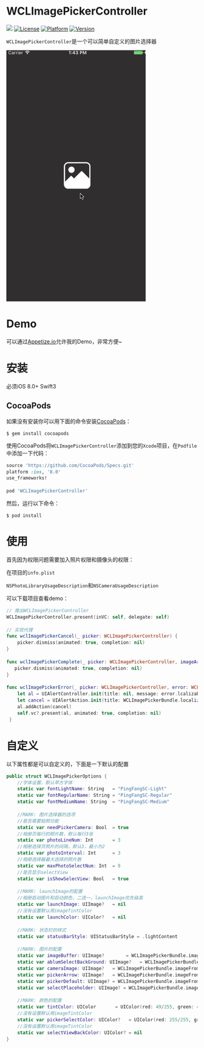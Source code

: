 # WCLImagePickerController

![](https://img.shields.io/badge/Swift-3.0-blue.svg?style=flat)
[![License](https://img.shields.io/cocoapods/l/WCLImagePickerController.svg?style=flat)](http://cocoapods.org/pods/WCLImagePickerController)
[![Platform](https://img.shields.io/cocoapods/p/WCLImagePickerController.svg?style=flat)](http://cocoapods.org/pods/WCLImagePickerController)
[![Version](https://img.shields.io/cocoapods/v/WCLImagePickerController.svg?style=flat)](http://cocoapods.org/pods/WCLImagePickerController)

`WCLImagePickerController`是一个可以简单自定义的图片选择器

![wcl.gif](wcl.gif)

# Demo

可以通过[Appetize.io](https://appetize.io/app/hue1a1gmunhh46dtcxuj8ycfd4?device=iphone5s&scale=75&orientation=portrait&osVersion=9.3)允许我的Demo，非常方便~

# 安装

必须iOS 8.0+ Swift3

## CocoaPods

如果没有安装你可以用下面的命令安装[CocoaPods](http://cocoapods.org)：

```shell
$ gem install cocoapods
```

使用CocoaPods将`WCLImagePickerController`添加到您的`Xcode`项目，在`Podfile`中添加一下代码：

```ruby
source 'https://github.com/CocoaPods/Specs.git'
platform :ios, '8.0'
use_frameworks!

pod 'WCLImagePickerController'
```

然后，运行以下命令：

```shell
$ pod install
```

# 使用

首先因为权限问题需要加入照片权限和摄像头的权限：

在项目的`info.plist`

`NSPhotoLibraryUsageDescription`和`NSCameraUsageDescription`

可以下载项目查看demo：

```swift
// 推出WCLImagePickerController
WCLImagePickerController.present(inVC: self, delegate: self)

// 实现代理
func wclImagePickerCancel(_ picker: WCLImagePickerController) {
    picker.dismiss(animated: true, completion: nil)
}
    
func wclImagePickerComplete(_ picker: WCLImagePickerController, imageArr: [UIImage]) {
   picker.dismiss(animated: true, completion: nil)
}
    
func wclImagePickerError(_ picker: WCLImagePickerController, error: WCLError) {
    let al = UIAlertController.init(title: nil, message: error.lcalizable, preferredStyle: .alert)
    let cancel = UIAlertAction.init(title: WCLImagePickerBundle.localizedString(key: "取消"), style: .cancel, handler: nil)
    al.addAction(cancel)
    self.vc?.present(al, animated: true, completion: nil)
 }
```

# 自定义

以下属性都是可以自定义的，下面是一下默认的配置

```swift
public struct WCLImagePickerOptions {
    //字体设置，默认苹方字体
    static var fontLightName: String   = "PingFangSC-Light"
    static var fontRegularName: String = "PingFangSC-Regular"
    static var fontMediumName: String  = "PingFangSC-Medium"
    
    //MARK: 图片选择器的选项
    //是否需要拍照功能
    static var needPickerCamera: Bool  = true
    //相册页每行的照片数，默认每行3张
    static var photoLineNum: Int       = 3
    //相册选择页照片的间隔，默认3，最小为2
    static var photoInterval: Int      = 3
    //相册选择器最大选择的照片数
    static var maxPhotoSelectNum: Int  = 9
    //是否显示selectView
    static var isShowSelecView: Bool   = true
    
    //MARK: launchImage的配置
    //相册启动图片和启动颜色，二选一，launchImage优先级高
    static var launchImage: UIImage?   = nil
    //没有设置默认用imageTintColor
    static var launchColor: UIColor?   = nil
    
    //MARK: 状态栏的样式
    static var statusBarStyle: UIStatusBarStyle = .lightContent
    
    //MARK: 图片的配置
    static var imageBuffer: UIImage?        = WCLImagePickerBundle.imageFromBundle("image_buffer")
    static var ablumSelectBackGround: UIImage?   = WCLImagePickerBundle.imageFromBundle("image_ablumSelectBackGround")
    static var cameraImage: UIImage?   = WCLImagePickerBundle.imageFromBundle("image_camera")
    static var pickerArrow: UIImage?   = WCLImagePickerBundle.imageFromBundle("image_pickerArrow")
    static var pickerDefault: UIImage? = WCLImagePickerBundle.imageFromBundle("image_pickerDefault")
    static var selectPlaceholder: UIImage? = WCLImagePickerBundle.imageFromBundle("image_selectPlaceholder")
    
    //MARK: 颜色的配置
    static var tintColor: UIColor       = UIColor(red: 49/255, green: 47/255, blue: 47/255, alpha: 1)
    //没有设置默认用imageTintColor
    static var pickerSelectColor: UIColor?   = UIColor(red: 255/255, green: 0/255, blue: 27/255, alpha: 1)
    //没有设置默认用imageTintColor
    static var selectViewBackColor: UIColor? = nil
}
```

